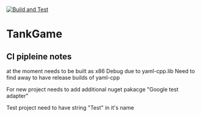 [![Build and Test](https://github.com/KenPowerClassroomarcadegame2021_22-arcade2021x/actions/workflows/main.yml/badge.svg)](https://github.com/KenPowerClassroomarcadegame2021_22-arcade2021x/actions/workflows/main.yml)

# TankGame

## CI pipleine notes

at the moment needs to be built as x86 Debug due to yaml-cpp.lib Need to find away to have release builds of yaml-cpp

For new project needs to add additional nuget pakacge "Google test adapter"

Test project need to have string "Test" in it's name
